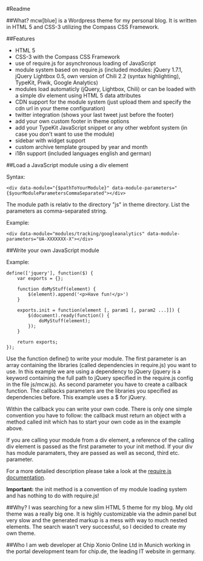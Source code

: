 #Readme

##What?
mcw[blue] is a Wordpress theme for my personal blog. It is written in HTML 5 and CSS-3 utilizing the Compass CSS Framework.

##Features
- HTML 5
- CSS-3 with the Compass CSS Framework
- use of require.js for asynchronous loading of JavaScript
- module system based on require.js (included modules: jQuery 1.7.1, jQuery Lightbox 0.5, own version of Chili 2.2 (syntax highlighting), TypeKit, Piwik, Google Analytics)
- modules load automaticly (jQuery, Lightbox, Chili) or can be loaded with a simple div element using HTML 5 data attributes
- CDN support for the module system (just upload them and specify the cdn url in your theme configuration)
- twitter integration (shows your last tweet just before the footer)
- add your own custom footer in theme options
- add your TypeKit JavaScript snippet or any other webfont system (in case you don't want to use the module)
- sidebar with widget support
- custom archive template grouped by year and month
- i18n support (included languages english and german)

##Load a JavaScript module using a div element

Syntax:
	
	<div data-module="{$pathToYourModule}" data-module-parameters="{$yourModuleParametersCommaSeparated"></div>

The module path is relativ to the directory "js" in theme directory. List the parameters as comma-separated string.

Example:
    
    <div data-module="modules/tracking/googleanalytics" data-module-parameters="UA-XXXXXXX-X"></div>

##Write your own JavaScript module

Example:

	define(['jquery'], function($) {
		var exports = {};

		function doMyStuff(element) {
			$(element).append('<p>Have fun!</p>')
		}

		exports.init = function(element [, param1 [, param2 ...]]) {
			$(document).ready(function() {
				doMyStuff(element);
			});
		}

		return exports;
	});

Use the function define() to write your module. The first parameter is an array containing the libraries (called dependencies in require.js) you want to use. In this example we are using a dependency to jQuery (jquery is a keyword containing the full path to jQuery specified in the require.js config in the file js/mcw.js). As second parameter you have to create a callback function. The callbacks parameters are the libraries you specified as dependencies before. This example uses a $ for jQuery.

Within the callback you can write your own code. There is only one simple convention you have to follow: the callback must return an object with a method called init which has to start your own code as in the example above.

If you are calling your module from a div element, a reference of the calling div element is passed as the first parameter to your init method. If your div has module paramaters, they are passed as well as second, third etc. parameter.

For a more detailed description please take a look at the [require.js documentation].

__Important:__ the init method is a convention of my module loading system and has nothing to do with require.js!


##Why?
I was searching for a new slim HTML 5 theme for my blog. My old theme was a really big one. It is highly customizable via the admin panel but very slow and the generated markup is a mess with way to much nested elements. The search wasn't very successful, so I decided to create my own theme.

##Who
I am web developer at Chip Xonio Online Ltd in Munich working in the portal development team for chip.de, the leading IT website in germany.

[require.js documentation]: http://requirejs.org/docs/api.html#defdep